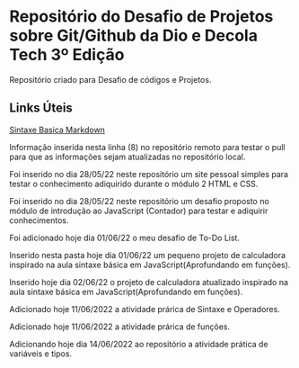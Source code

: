 # Repositório do Desafio de Projetos sobre Git/Github da Dio e Decola Tech 3º Edição
Repositório criado para Desafio de códigos e Projetos.


## Links Úteis
[Sintaxe  Basica Markdown](https://www.markdownguide.org/basic-syntax/)

Informação inserida nesta linha (8) no repositório remoto para testar o pull para que as informações sejam atualizadas no repositório local.

Foi inserido no dia 28/05/22 neste repositório um site pessoal simples para testar o conhecimento adiquirido durante o módulo 2 HTML e CSS.

Foi inserido no dia 28/05/22 neste repositório um desafio proposto no módulo de introdução ao JavaScript (Contador) para testar e adiquirir conhecimentos.

Foi adicionado hoje dia 01/06/22 o meu desafio de To-Do List.

Inserido nesta pasta hoje dia 01/06/22 um pequeno projeto de calculadora inspirado na aula sintaxe básica em JavaScript(Aprofundando em funções).

Inserido hoje dia 02/06/22 o projeto de calculadora atualizado inspirado na aula sintaxe básica em JavaScript(Aprofundando em funções).

Adicionado hoje 11/06/2022 a atividade prárica de Sintaxe e Operadores.


Adicionado hoje 11/06/2022 a atividade prárica de funções.

Adicionando hoje dia 14/06/2022 ao repositório a atividade prática de variáveis e tipos.


